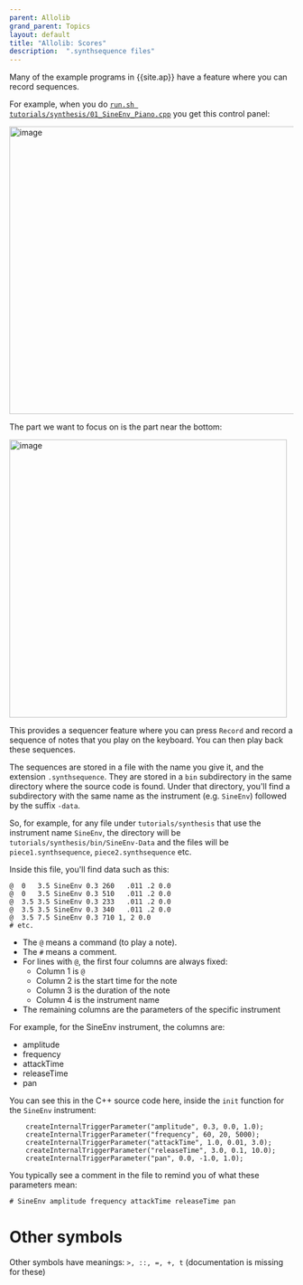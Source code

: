 ```yaml
---
parent: Allolib
grand_parent: Topics
layout: default
title: "Allolib: Scores"
description:  ".synthsequence files"
---
```


Many of the example programs in {{site.ap}} have a feature where you can record sequences.

For example, when you do [`run.sh tutorials/synthesis/01_SineEnv_Piano.cpp`](https://github.com/AlloSphere-Research-Group/allolib_playground/blob/master/tutorials/synthesis/01_SineEnv_Piano.cpp) you get this control panel:

<img width="509" alt="image" src="https://github.com/ccs-allolib/ccs-allolib.github.io/assets/1119017/e2347a69-589b-4fb5-a97e-71690a7a7fe7">

The part we want to focus on is the part near the bottom:

<img width="492" alt="image" src="https://github.com/ccs-allolib/ccs-allolib.github.io/assets/1119017/e3445730-2732-4f07-bb3d-a53621500163">

This provides a sequencer feature where you can press `Record` and record a sequence of notes
that you play on the keyboard.  You can then play back these sequences.

The sequences are stored in a file with the name you give it, and the extension `.synthsequence`.  They are
stored in a `bin` subdirectory in the same directory where the source code is found.   Under that directory,
you'll find a subdirectory with the same name as the instrument (e.g. `SineEnv`) followed by the suffix `-data`.  

So, for example, for any file under `tutorials/synthesis` that use the instrument name `SineEnv`, the directory will be `tutorials/synthesis/bin/SineEnv-Data` and the files will be `piece1.synthsequence`, `piece2.synthsequence` etc.

Inside this file, you'll find data such as this:

```
@  0   3.5 SineEnv 0.3 260   .011 .2 0.0
@  0   3.5 SineEnv 0.3 510   .011 .2 0.0
@  3.5 3.5 SineEnv 0.3 233   .011 .2 0.0
@  3.5 3.5 SineEnv 0.3 340   .011 .2 0.0
@  3.5 7.5 SineEnv 0.3 710 1, 2 0.0
# etc.
```
 
* The `@` means a command (to play a note).
* The `#` means a comment.
* For lines with `@`, the first four columns are always fixed:
  - Column 1 is `@`
  - Column 2 is the start time for the note
  - Column 3 is the duration of the note
  - Column 4 is the instrument name
* The remaining columns are the parameters of the specific instrument

For example, for the SineEnv instrument, the columns are:
* amplitude
* frequency
* attackTime
* releaseTime
* pan 

You can see this in the C++ source code here, inside the `init` function for the `SineEnv` instrument:

```
    createInternalTriggerParameter("amplitude", 0.3, 0.0, 1.0);
    createInternalTriggerParameter("frequency", 60, 20, 5000);
    createInternalTriggerParameter("attackTime", 1.0, 0.01, 3.0);
    createInternalTriggerParameter("releaseTime", 3.0, 0.1, 10.0);
    createInternalTriggerParameter("pan", 0.0, -1.0, 1.0);
```

You typically see a comment in the file to remind you of what these parameters mean:

```
# SineEnv amplitude frequency attackTime releaseTime pan 
```

# Other symbols

Other symbols have meanings: `>, ::, =, +, t` (documentation is missing for these)

